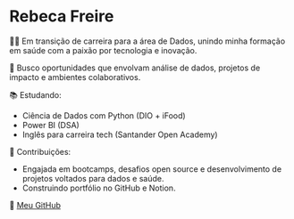 # Rebeca Freire

👩‍💻 Em transição de carreira para a área de Dados, unindo minha formação em saúde com a paixão por tecnologia e inovação.

🎯 Busco oportunidades que envolvam análise de dados, projetos de impacto e ambientes colaborativos.

📚 Estudando:  
- Ciência de Dados com Python (DIO + iFood)  
- Power BI (DSA)  
- Inglês para carreira tech (Santander Open Academy)

🚀 Contribuições:  
- Engajada em bootcamps, desafios open source e desenvolvimento de projetos voltados para dados e saúde.  
- Construindo portfólio no GitHub e Notion.

🔗 [Meu GitHub](https://github.com/rebecafreire)
